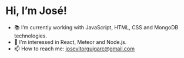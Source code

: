 # Hi, I’m José!
- 📚 I’m currently working with JavaScript, HTML, CSS and MongoDB technologies.
- 👀 I'm interessed in React, Meteor and Node.js.
- 📫 How to reach me: josevitorguigarc@gmail.com
